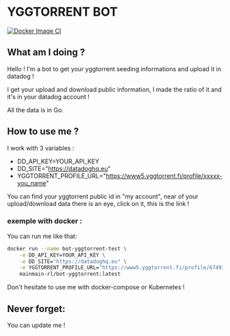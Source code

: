 # YGGTORRENT BOT
[![Docker Image CI](https://github.com/mainmain-rl/bot-ratio-yggtorrent-python/actions/workflows/docker-image.yaml/badge.svg?branch=main)](https://github.com/mainmain-rl/bot-ratio-yggtorrent-python/actions/workflows/docker-image.yaml)

## What am I doing ?
Hello ! I'm a bot to get your yggtorrent seeding informations and upload it in datadog !

I get your upload and download public information, I made the ratio of it and it's in your datadog account !

All the data is in Go.
## How to use me ?

I work with 3 variables :
* DD_API_KEY=YOUR_API_KEY
* DD_SITE="https://datadoghq.eu"
* YGGTORRENT_PROFILE_URL="https://www5.yggtorrent.fi/profile/xxxxx-you_name"

You can find your yggtorrent public id in "my account", near of your upload/download data there is an eye, click on it, this is the link !

### exemple with docker :

You can run me like that:
```bash
docker run --name bot-yggtorrent-test \
    -e DD_API_KEY=YOUR_API_KEY \
    -e DD_SITE="https://datadoghq.eu" \
    -e YGGTORRENT_PROFILE_URL="https://www5.yggtorrent.fi/profile/67491-garzeus" \
    mainmain-rl/bot-yggtorrent:latest
```

Don't hesitate to use me with docker-compose or Kubernetes !

## Never forget:
You can update me !